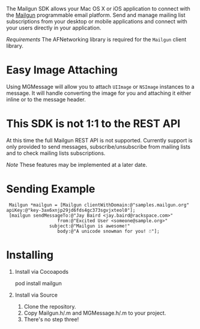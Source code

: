 The Mailgun SDK allows your Mac OS X or iOS application to connect with the [Mailgun](http://www.mailgun.com) programmable email platform. Send and manage mailing list subscriptions from your desktop or mobile applications and connect with your users directly in your application.
 
 *Requirements* The AFNetworking library is required for the `Mailgun` client library.
 
 Easy Image Attaching
 ====================
 
 Using MGMessage will allow you to attach `UIImage` or `NSImage` instances to a message. It will handle converting the image for you and attaching it either inline or to the message header.
 
 This SDK is not 1:1 to the REST API
 =================================== 

 At this time the full Mailgun REST API is not supported. Currently support is only provided to send messages, subscribe/unsubscribe from mailing lists and to check mailing lists subscriptions.
 
 *Note* These features may be implemented at a later date.
 
 Sending Example
 ===============

     Mailgun *mailgun = [Mailgun clientWithDomain:@"samples.mailgun.org" apiKey:@"key-3ax6xnjp29jd6fds4gc373sgvjxteol0"];
     [mailgun sendMessageTo:@"Jay Baird <jay.baird@rackspace.com>" 
                       from:@"Excited User <someone@sample.org>" 
                    subject:@"Mailgun is awesome!" 
                       body:@"A unicode snowman for you! ☃"];
 
 Installing
 ========== 

 1. Install via Cocoapods
 
     pod install mailgun
 
 2. Install via Source
 
    1. Clone the repository.
    2. Copy Mailgun.h/.m and MGMessage.h/.m to your project.
    3. There's no step three!
